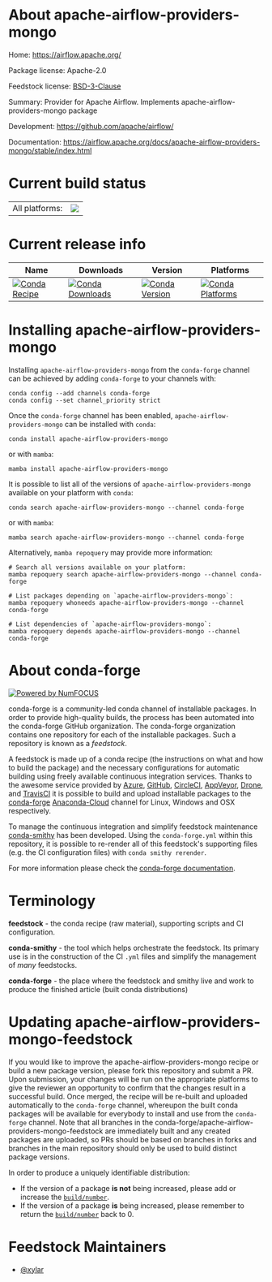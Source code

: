 About apache-airflow-providers-mongo
====================================

Home: https://airflow.apache.org/

Package license: Apache-2.0

Feedstock license: [BSD-3-Clause](https://github.com/conda-forge/apache-airflow-providers-mongo-feedstock/blob/main/LICENSE.txt)

Summary: Provider for Apache Airflow. Implements apache-airflow-providers-mongo package

Development: https://github.com/apache/airflow/

Documentation: https://airflow.apache.org/docs/apache-airflow-providers-mongo/stable/index.html

Current build status
====================


<table><tr><td>All platforms:</td>
    <td>
      <a href="https://dev.azure.com/conda-forge/feedstock-builds/_build/latest?definitionId=11924&branchName=main">
        <img src="https://dev.azure.com/conda-forge/feedstock-builds/_apis/build/status/apache-airflow-providers-mongo-feedstock?branchName=main">
      </a>
    </td>
  </tr>
</table>

Current release info
====================

| Name | Downloads | Version | Platforms |
| --- | --- | --- | --- |
| [![Conda Recipe](https://img.shields.io/badge/recipe-apache--airflow--providers--mongo-green.svg)](https://anaconda.org/conda-forge/apache-airflow-providers-mongo) | [![Conda Downloads](https://img.shields.io/conda/dn/conda-forge/apache-airflow-providers-mongo.svg)](https://anaconda.org/conda-forge/apache-airflow-providers-mongo) | [![Conda Version](https://img.shields.io/conda/vn/conda-forge/apache-airflow-providers-mongo.svg)](https://anaconda.org/conda-forge/apache-airflow-providers-mongo) | [![Conda Platforms](https://img.shields.io/conda/pn/conda-forge/apache-airflow-providers-mongo.svg)](https://anaconda.org/conda-forge/apache-airflow-providers-mongo) |

Installing apache-airflow-providers-mongo
=========================================

Installing `apache-airflow-providers-mongo` from the `conda-forge` channel can be achieved by adding `conda-forge` to your channels with:

```
conda config --add channels conda-forge
conda config --set channel_priority strict
```

Once the `conda-forge` channel has been enabled, `apache-airflow-providers-mongo` can be installed with `conda`:

```
conda install apache-airflow-providers-mongo
```

or with `mamba`:

```
mamba install apache-airflow-providers-mongo
```

It is possible to list all of the versions of `apache-airflow-providers-mongo` available on your platform with `conda`:

```
conda search apache-airflow-providers-mongo --channel conda-forge
```

or with `mamba`:

```
mamba search apache-airflow-providers-mongo --channel conda-forge
```

Alternatively, `mamba repoquery` may provide more information:

```
# Search all versions available on your platform:
mamba repoquery search apache-airflow-providers-mongo --channel conda-forge

# List packages depending on `apache-airflow-providers-mongo`:
mamba repoquery whoneeds apache-airflow-providers-mongo --channel conda-forge

# List dependencies of `apache-airflow-providers-mongo`:
mamba repoquery depends apache-airflow-providers-mongo --channel conda-forge
```


About conda-forge
=================

[![Powered by
NumFOCUS](https://img.shields.io/badge/powered%20by-NumFOCUS-orange.svg?style=flat&colorA=E1523D&colorB=007D8A)](https://numfocus.org)

conda-forge is a community-led conda channel of installable packages.
In order to provide high-quality builds, the process has been automated into the
conda-forge GitHub organization. The conda-forge organization contains one repository
for each of the installable packages. Such a repository is known as a *feedstock*.

A feedstock is made up of a conda recipe (the instructions on what and how to build
the package) and the necessary configurations for automatic building using freely
available continuous integration services. Thanks to the awesome service provided by
[Azure](https://azure.microsoft.com/en-us/services/devops/), [GitHub](https://github.com/),
[CircleCI](https://circleci.com/), [AppVeyor](https://www.appveyor.com/),
[Drone](https://cloud.drone.io/welcome), and [TravisCI](https://travis-ci.com/)
it is possible to build and upload installable packages to the
[conda-forge](https://anaconda.org/conda-forge) [Anaconda-Cloud](https://anaconda.org/)
channel for Linux, Windows and OSX respectively.

To manage the continuous integration and simplify feedstock maintenance
[conda-smithy](https://github.com/conda-forge/conda-smithy) has been developed.
Using the ``conda-forge.yml`` within this repository, it is possible to re-render all of
this feedstock's supporting files (e.g. the CI configuration files) with ``conda smithy rerender``.

For more information please check the [conda-forge documentation](https://conda-forge.org/docs/).

Terminology
===========

**feedstock** - the conda recipe (raw material), supporting scripts and CI configuration.

**conda-smithy** - the tool which helps orchestrate the feedstock.
                   Its primary use is in the construction of the CI ``.yml`` files
                   and simplify the management of *many* feedstocks.

**conda-forge** - the place where the feedstock and smithy live and work to
                  produce the finished article (built conda distributions)


Updating apache-airflow-providers-mongo-feedstock
=================================================

If you would like to improve the apache-airflow-providers-mongo recipe or build a new
package version, please fork this repository and submit a PR. Upon submission,
your changes will be run on the appropriate platforms to give the reviewer an
opportunity to confirm that the changes result in a successful build. Once
merged, the recipe will be re-built and uploaded automatically to the
`conda-forge` channel, whereupon the built conda packages will be available for
everybody to install and use from the `conda-forge` channel.
Note that all branches in the conda-forge/apache-airflow-providers-mongo-feedstock are
immediately built and any created packages are uploaded, so PRs should be based
on branches in forks and branches in the main repository should only be used to
build distinct package versions.

In order to produce a uniquely identifiable distribution:
 * If the version of a package **is not** being increased, please add or increase
   the [``build/number``](https://docs.conda.io/projects/conda-build/en/latest/resources/define-metadata.html#build-number-and-string).
 * If the version of a package **is** being increased, please remember to return
   the [``build/number``](https://docs.conda.io/projects/conda-build/en/latest/resources/define-metadata.html#build-number-and-string)
   back to 0.

Feedstock Maintainers
=====================

* [@xylar](https://github.com/xylar/)

